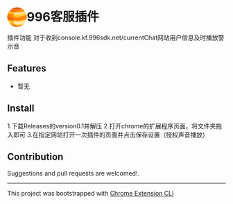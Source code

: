# <img src="public/icons/icon_48.png" width="45" align="left"> 996客服插件

插件功能
对于收到console.kf.996sdk.net/currentChat网站用户信息及时播放警示音

## Features

- 暂无

## Install
1.下载Releases的version0.1并解压
2.打开chrome的扩展程序页面，将文件夹拖入即可
3.在指定网站打开一次插件的页面并点击保存设置（授权声音播放）

## Contribution

Suggestions and pull requests are welcomed!.

---

This project was bootstrapped with [Chrome Extension CLI](https://github.com/dutiyesh/chrome-extension-cli)

